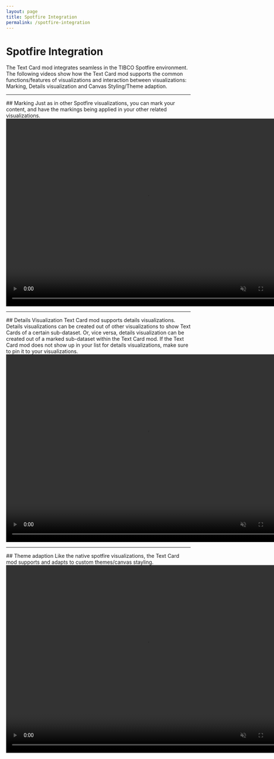 ```yaml
---
layout: page
title: Spotfire Integration
permalink: /spotfire-integration
---
```


# Spotfire Integration

The Text Card mod integrates seamless in the TIBCO Spotfire environment. The following videos show how the Text Card mod supports the common functions/features of visualizations and interaction between visualizations: 
Marking, Details visualization and Canvas Styling/Theme adaption.

<hr class="panel-line">
## Marking
Just as in other Spotfire visualizations, you can mark your content, and have the markings being applied in your other related visualizations.
<video controls muted width="768" height="512">
  <source src="{{ site.baseurl }}/assets/webms/marking.webm" type="video/webm">
</video>

<hr class="panel-line">
## Details Visualization
Text Card mod supports details visualizations. Details visualizations can be created out of other visualizations to show Text Cards of a certain sub-dataset. Or, vice versa, details visualization can be created out of a marked sub-dataset within the Text Card mod.
If the Text Card mod does not show up in your list for details visualizations, make sure to pin it to your visualizations.
<video controls muted width="768" height="512">
  <source src="{{ site.baseurl }}/assets/webms/details-visualization.webm" type="video/webm">
</video>

<hr class="panel-line">
## Theme adaption
Like the native spotfire visualizations, the Text Card mod supports and adapts to custom themes/canvas stayling.
<video controls muted width="768" height="512">
  <source src="{{ site.baseurl }}/assets/webms/themes.webm" type="video/webm">
</video>
